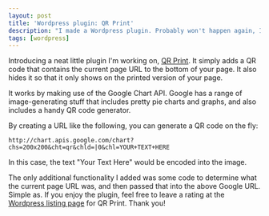 ```yaml
---
layout: post
title: 'Wordpress plugin: QR Print'
description: "I made a Wordpress plugin. Probably won't happen again, I swear."
tags: [wordpress]
---
```

Introducing a neat little plugin I'm working on, <a href="http://wordpress.org/extend/plugins/qr-print/">QR Print</a>. It simply adds a QR code that contains the current page URL to the bottom of your page. It also hides it so that it only shows on the printed version of your page.

It works by making use of the Google Chart API. Google has a range of image-generating stuff that includes pretty pie charts and graphs, and also includes a handy QR code generator.

By creating a URL like the following, you can generate a QR code on the fly:

    http://chart.apis.google.com/chart?chs=200x200&cht=qr&chld=|0&chl=YOUR+TEXT+HERE
    
In this case, the text "Your Text Here" would be encoded into the image.

The only additional functionality I added was some code to determine what the current page URL was, and then passed that into the above Google URL. Simple as. If you enjoy the plugin, feel free to leave a rating at the <a href="http://wordpress.org/extend/plugins/qr-print/">Wordpress listing page</a> for QR Print. Thank you!
